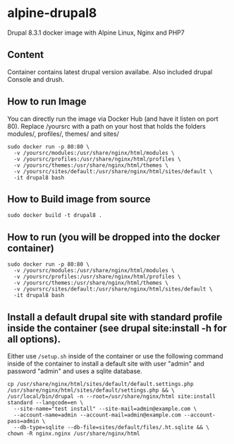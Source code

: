 # alpine-drupal8
Drupal 8.3.1 docker image with Alpine Linux, Nginx and PHP7

## Content
Container contains latest drupal version availabe.
Also included drupal Console and drush.

## How to run Image
You can directly run the image via Docker Hub (and have it listen on port 80).
Replace /yoursrc with a path on your host that holds the folders modules/, profiles/, themes/ and sites/
```
sudo docker run -p 80:80 \
  -v /yoursrc/modules:/usr/share/nginx/html/modules \
  -v /yoursrc/profiles:/usr/share/nginx/html/profiles \
  -v /yoursrc/themes:/usr/share/nginx/html/themes \
  -v /yoursrc/sites/default:/usr/share/nginx/html/sites/default \
  -it drupal8 bash
```


## How to Build image from source
```
sudo docker build -t drupal8 .
```

## How to run (you will be dropped into the docker container)
```
sudo docker run -p 80:80 \
  -v /yoursrc/modules:/usr/share/nginx/html/modules \
  -v /yoursrc/profiles:/usr/share/nginx/html/profiles \
  -v /yoursrc/themes:/usr/share/nginx/html/themes \
  -v /yoursrc/sites/default:/usr/share/nginx/html/sites/default \
  -it drupal8 bash
```

## Install a default drupal site with standard profile inside the container (see drupal site:install -h for all options).
Either use ```/setup.sh``` inside of the container or use the following command inside of the container 
to install a default site with user "admin" and password "admin" and uses a sqlite database.
```
cp /usr/share/nginx/html/sites/default/default.settings.php /usr/share/nginx/html/sites/default/settings.php && \
/usr/local/bin/drupal -n --root=/usr/share/nginx/html site:install standard --langcode=en \
  --site-name="test install" --site-mail=admin@example.com \
  --account-name=admin --account-mail=admin@example.com --account-pass=admin \
  --db-type=sqlite --db-file=sites/default/files/.ht.sqlite && \
chown -R nginx.nginx /usr/share/nginx/html
```

